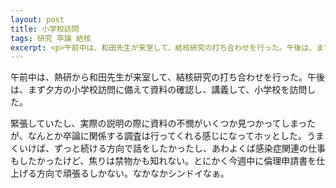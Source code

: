 ```yaml
---
layout: post
title: 小学校訪問
tags: 研究 卒論 結核
excerpt: <p>午前中は、和田先生が来室して、結核研究の打ち合わせを行った。午後は、まず夕方の小学校訪問に備えて資料の確認し、講義して、小学校を訪問した。</p>
---
```


午前中は、熱研から和田先生が来室して、結核研究の打ち合わせを行った。午後は、まず夕方の小学校訪問に備えて資料の確認し、講義して、小学校を訪問した。

緊張していたし、実際の説明の際に資料の不憫がいくつか見つかってしまったが、なんとか卒論に関係する調査は行ってくれる感じになってホッとした。うまくいけば、ずっと続ける方向で話をしたかったし、あわよくば感染症関連の仕事もしたかったけど、焦りは禁物かも知れない。とにかく今週中に倫理申請書を仕上げる方向で頑張るしかない。なかなかシンドイなぁ。
